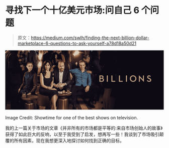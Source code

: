 # 寻找下一个十亿美元市场:问自己 6 个问题

> 原文：<https://medium.com/swlh/finding-the-next-billion-dollar-marketplace-6-questions-to-ask-yourself-a78d18a50d21>

![](img/c41d36781564e02af508d8c085d269ff.png)

Image Credit: Showtime for one of the best shows on television.

我的上一篇关于市场的文章《并非所有的市场都是平等的:来自市场创始人的故事》获得了如此巨大的反响，以至于我受到了启发，想再写一些！我谈到了市场吸引颠覆的所有因素，现在我想更深入地探讨如何找到正确的目标。